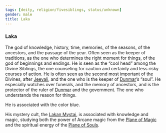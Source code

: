 ```yaml
---
tags: [deity, religion/fivesiblings, status/unknown]
gender: male
title: Laka
---
```

### Laka

The god of knowledge, history, time, memories, of the seasons, of the ancestors, and the passage of the year. Often seen as the keeper of traditions, as the one who determines the right moment for things, of the god of beginnings and endings. He is seen as the “cool head” among the Divine Siblings, the one counseling for caution and certainly and less risky courses of action. He is often seen as the second most important of the Divines, after [Jeevali](<./jeevali.md>), and the one who is the keeper of [Dunmar](<../../../../gazetteer/greater-dunmar/realms/dunmar/dunmar.md>)’s “soul”. He especially watches over funerals, and the memory of ancestors, and is the protector of the ruler of [Dunmar](<../../../../gazetteer/greater-dunmar/realms/dunmar/dunmar.md>) and the government. The one who understands the reason for things.

He is associated with the color blue. 

His mystery cult, the [Lakan Mystai](<../../../../groups/dunmari-mystery-cults/lakan-mystai.md>), is associated with knowledge and magic, studying both the power of Arcane magic from the [Plane of Magic](<../../../multiverse/energy-realms/plane-of-magic.md>) and the spiritual energy of the [Plane of Souls](<../../../multiverse/spiritual-realms/plane-of-souls.md>).

